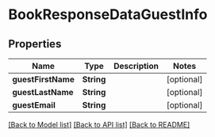 # BookResponseDataGuestInfo

## Properties
Name | Type | Description | Notes
------------ | ------------- | ------------- | -------------
**guestFirstName** | **String** |  | [optional] 
**guestLastName** | **String** |  | [optional] 
**guestEmail** | **String** |  | [optional] 

[[Back to Model list]](../README.md#documentation-for-models) [[Back to API list]](../README.md#documentation-for-api-endpoints) [[Back to README]](../README.md)


